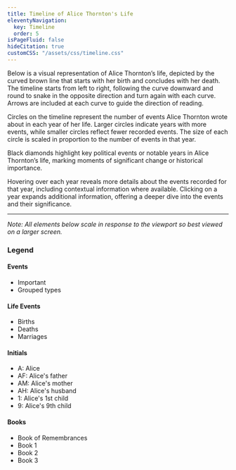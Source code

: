 ```yaml
---
title: Timeline of Alice Thornton's Life
eleventyNavigation:
  key: Timeline
  order: 5
isPageFluid: false
hideCitation: true
customCSS: "/assets/css/timeline.css"
---
```


Below is a visual representation of Alice Thornton’s life, depicted by the curved brown line that starts with her birth and concludes with her death. The timeline starts from left to right, following the curve downward and round to snake in the opposite direction and turn again with each curve. Arrows are included at each curve to guide the direction of reading.

Circles on the timeline represent the number of events Alice Thornton wrote about in each year of her life. Larger circles indicate years with more events, while smaller circles reflect fewer recorded events. The size of each circle is scaled in proportion to the number of events in that year.

Black diamonds highlight key political events or notable years in Alice Thornton’s life, marking moments of significant change or historical importance.

Hovering over each year reveals more details about the events recorded for that year, including contextual information where available. Clicking on a year expands additional information, offering a deeper dive into the events and their significance.

<hr>
<em>Note: All elements below scale in response to the viewport so best viewed on a larger screen. </em>

<div id="legend">
<h3>Legend</h3>
<div class="events">
<h4>Events</h4>
<ul>
<li>Important</li>
<li>Grouped types</li>
</ul>
</div>

<div class="life-events">
<h4>Life Events</h4>
<ul>
<li>Births</li>
<li>Deaths</li>
<li>Marriages</li>
</ul>
</div>

<div class="initials">
<h4>Initials</h4>
<ul>
<li>A: Alice</li>
<li>AF: Alice's father</li>
<li>AM: Alice's mother</li>
<li>AH: Alice's husband</li>
<li>1: Alice's 1st child</li>
<li>9: Alice's 9th child</li>
</ul>
</div>

<div class="volumes">
<h4>Books</h4>
<ul>
<li>Book of Remembrances</li>
<li>Book 1</li>
<li>Book 2</li>
<li>Book 3</li>
</ul>
</div>
</div>

<div id="data"></div>

<!-- For testing
 <div class="data">
<div class="table">

<div class="row">
<div class="year present"><span>1620</span></tdiv>
<div class="event" style="--event-value: 30%;"><span>0</span></div>
<div class="important"><span>0</span></div>
</div>

<div class="row">
<div class="year present"><span>1620</span></tdiv>
<div class="event" style="--event-value: 30%;"><span>0</span></div>
<div class="important"><span>0</span></div>
</div>

<div class="row">
<div class="year present"><span>1620</span></div>
<div class="event" style="--event-value: 30%;"><span>0</span></div>
<div class="important"><span>0</span></div>
</div>

<div class="row">
<div class="year present"><span>1620</span></div>
<div class="event" style="--event-value: 30%;"><span>0</span></div>
<div class="important"><span>0</span></div>
</div>

<div class="row">
<div class="year present"><span>1620</span></div>
<div class="event" style="--event-value: 30%;"><span>0</span></div>
<div class="important"><span>0</span></div>
</div>

<div class="row">
<div class="year present"><span>1620</span></div>
<div class="event" style="--event-value: 30%;"><span>0</span></div>
<div class="important"><span>0</span></div>
</div>

</div>

<div class="table">

<div class="row">
<div class="year present"><span>1620</span></tdiv>
<div class="event" style="--event-value: 30%;"><span>0</span></div>
<div class="important"><span>0</span></div>
</div>

<div class="row">
<div class="year present"><span>1620</span></tdiv>
<div class="event" style="--event-value: 30%;"><span>0</span></div>
<div class="important"><span>0</span></div>
</div>

<div class="row">
<div class="year present"><span>1620</span></div>
<div class="event" style="--event-value: 30%;"><span>0</span></div>
<div class="important"><span>0</span></div>
</div>

<div class="row">
<div class="year present"><span>1620</span></div>
<div class="event" style="--event-value: 30%;"><span>0</span></div>
<div class="important"><span>0</span></div>
</div>

<div class="row">
<div class="year present"><span>1620</span></div>
<div class="event" style="--event-value: 30%;"><span>0</span></div>
<div class="important"><span>0</span></div>
</div>

<div class="row">
<div class="year present"><span>1620</span></div>
<div class="event" style="--event-value: 30%;"><span>0</span></div>
<div class="important"><span>0</span></div>
</div>

</div>
</div>-->

<script src="https://d3js.org/d3.v7.min.js"></script>
<script src="/assets/js/timeline.js"></script>
